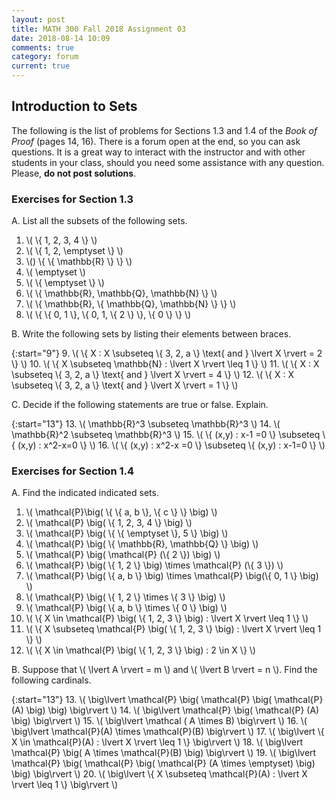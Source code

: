 ```yaml
---
layout: post
title: MATH 300 Fall 2018 Assignment 03
date: 2018-08-14 10:09
comments: true
category: forum
current: true
---
```


## Introduction to Sets

<div class="alert alert-info">
The following is the list of problems for Sections 1.3 and 1.4 of the <em>Book of Proof</em> (pages 14, 16).  There is a forum open at the end, so you can ask questions.  It is a great way to interact with the instructor and with other students in your class, should you need some assistance with any question. Please, <strong>do not post solutions</strong>.
</div>

### Exercises for Section 1.3

A. List all the subsets of the following sets.

1. \\( \\{ 1, 2, 3, 4 \\} \\)
2. \\( \\{ 1, 2, \emptyset \\} \\)
3. \\() \\{ \\{ \mathbb{R} \\} \\} \\) 
4. \\( \emptyset \\)
5. \\( \\{ \emptyset \\} \\)
6. \\( \\{ \mathbb{R}, \mathbb{Q}, \mathbb{N} \\} \\)
7. \\( \\{ \mathbb{R}, \\{ \mathbb{Q}, \mathbb{N} \\} \\} \\)
8. \\( \\{ \\{ 0, 1 \\}, \\{ 0, 1, \\{ 2 \\} \\}, \\{ 0 \\} \\} \\)


 B. Write the following sets by listing their elements between braces.

{:start="9"}
9. \\( \\{ X : X \subseteq \\{ 3, 2, a \\} \text{ and  } \lvert X \rvert = 2 \\} \\)
10. \\( \\{ X \\subseteq \mathbb{N} : \lvert X \rvert \leq 1 \\} \\)
11. \\( \\{ X : X \subseteq \\{ 3, 2, a \\} \text{ and  } \lvert X \rvert = 4 \\} \\)
12. \\( \\{ X : X \subseteq \\{ 3, 2, a \\} \text{ and  } \lvert X \rvert = 1 \\} \\)


 C. Decide if the following statements are true or false.  Explain.

{:start="13"}
13. \\( \mathbb{R}^3 \subseteq \mathbb{R}^3 \\)
14. \\( \mathbb{R}^2 \subseteq \mathbb{R}^3 \\)
15. \\( \\{ (x,y) : x-1 =0 \\} \subseteq \\{ (x,y) : x^2-x=0 \\} \\)
16. \\( \\{ (x,y) : x^2-x =0 \\} \subseteq \\{ (x,y) : x-1=0 \\} \\)

### Exercises for Section 1.4

A. Find the indicated indicated sets.

1. \\( \mathcal{P}\big( \\{ \\{ a, b \\}, \\{ c \\} \\} \big) \\)
2. \\( \mathcal{P} \big( \\{ 1, 2, 3, 4 \\} \big) \\)
3. \\( \mathcal{P} \big( \\{ \\{ \emptyset \\}, 5 \\} \big) \\)
4. \\( \mathcal{P} \big( \\{ \mathbb{R}, \mathbb{Q} \\} \big) \\)
5. \\( \mathcal{P} \big( \mathcal{P} (\\{ 2 \\}) \big) \\)
6. \\( \mathcal{P} \big( \\{ 1, 2 \\} \big) \times \mathcal{P} (\\{ 3 \\}) \\)
7. \\( \mathcal{P} \big( \\{ a, b \\} \big) \times \mathcal{P} \big(\\{ 0, 1 \\} \big) \\)
8. \\( \mathcal{P} \big( \\{ 1, 2 \\} \times \\{ 3 \\} \big) \\)
9. \\( \mathcal{P} \big( \\{ a, b \\} \times \\{ 0 \\} \big) \\)
10. \\( \\{ X \in \mathcal{P} \big( \\{ 1, 2, 3 \\} \big) : \lvert X \rvert \leq 1 \\} \\)
11. \\( \\{ X \subseteq \mathcal{P} \big( \\{ 1, 2, 3 \\} \big) : \lvert X \rvert \leq 1 \\} \\)
12. \\( \\{ X \in \mathcal{P} \big( \\{ 1, 2, 3 \\} \big) : 2 \in X \\} \\)


 B. Suppose that \\( \lvert A \rvert = m \\) and \\( \lvert B \rvert = n \\).  Find the following cardinals.

{:start="13"}
13. \\( \big\lvert \mathcal{P} \big( \mathcal{P} \big( \mathcal{P} (A) \big) \big) \big\rvert \\)
14. \\( \big\lvert \mathcal{P} \big( \mathcal{P} (A) \big) \big\rvert \\)
15. \\( \big\lvert \mathcal ( A \times B) \big\rvert \\)
16. \\( \big\lvert \mathcal{P}(A) \times \mathcal{P}(B) \big\rvert \\)
17. \\( \big\lvert \\{ X \in \mathcal{P}(A) : \lvert X \rvert \leq 1 \\} \big\rvert \\)
18. \\( \big\lvert \mathcal{P} \big( A \times \mathcal{P}(B) \big) \big\rvert \\)
19. \\( \big\lvert \mathcal{P} \big( \mathcal{P} \big( \mathcal{P} (A \times \emptyset) \big) \big) \big\rvert \\)
20. \\( \big\lvert \\{ X \subseteq \mathcal{P}(A) : \lvert X \rvert \leq 1 \\} \big\rvert \\)
